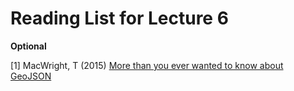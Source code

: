 # Reading List for Lecture 6

**Optional**

[1] MacWright, T (2015) [More than you ever wanted to know about GeoJSON](assets/geojson.pdf)

